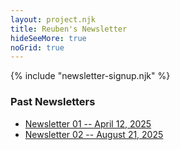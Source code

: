 ```yaml
---
layout: project.njk
title: Reuben's Newsletter
hideSeeMore: true
noGrid: true
---
```


{% include "newsletter-signup.njk" %}

### Past Newsletters

- [Newsletter 01 -- April 12, 2025](/newsletter/01)
- [Newsletter 02 -- August 21, 2025](/newsletter/02)
